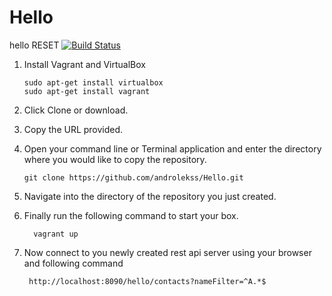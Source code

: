 # Hello
hello RESET
[![Build Status](https://travis-ci.org/androlekss/Hello.svg?branch=master)](https://travis-ci.org/androlekss/Hello)

1.  Install Vagrant and VirtualBox

        sudo apt-get install virtualbox
        sudo apt-get install vagrant
2.  Click Clone or download.
3.  Copy the URL provided.
4.  Open your command line or Terminal application and enter the directory where you would like to copy the repository.

        git clone https://github.com/androlekss/Hello.git
        
5. Navigate into the directory of the repository you just created.
6. Finally run the following command to start your box.

         vagrant up
         
7. Now connect to you newly created rest api server using your browser and following command

        http://localhost:8090/hello/contacts?nameFilter=^A.*$